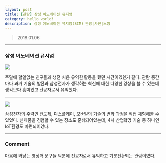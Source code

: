 ```yaml
---
layout: post
title: [관람] 삼성 이노베이션 뮤지엄
category: hello world!
description: 삼성 이노베이션 뮤지엄(SIM) 관람|사진|느낌
---
```


> 2018.01.06

<!--description-->

-----------------------

### 삼성 이노베이션 뮤지엄

![]({{site.baseurl}}/assets/img/hw_img01.jpg)

주말에 할일없는 친구들과 생전 처음 유익한 활동을 했던 시간이였던거 같다. 관람 중간마다 과거 기술의 발전과 삼성전자가 생각하는 혁신에 대한 다양한 영상을 볼 수 있는데 생각보다 흥미있고 전공자로서 유익했다.

-----------------------

![]({{site.baseurl}}/assets/img/hw_img02.jpg)

삼성전자의 주력인 반도체, 디스플레이, 모바일의 기술의 변화 과정을 직접 체험해볼 수 있었다. 신제품을 경험할 수 있는 장소도 준비되어있는데, 4차 산업혁명 기술 중 하나인 IoT환경도 마련되어있다.

-----------------------

### Comment

마음에 와닿는 영상과 문구들 덕분에 전공자로서 유익하고 기분전환되는 관람이였다.